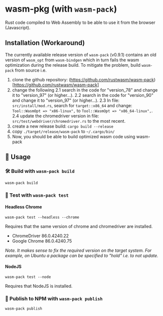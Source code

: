 # wasm-pkg (with `wasm-pack`)

Rust code compiled to Web Assembly to be able to use it from the browser (Javascript).

## Installation (Workaround)

The currently available release version of `wasm-pack` (v0.9.1) contains an old version of `wasm_opt` from `wasm-bindgen` which in turn fails the wasm optimization during the release build.
To mitigate the problem, build `wasm-pack` from source i.e.

1. clone the github repository: (https://github.com/rustwasm/wasm-pack)[https://github.com/rustwasm/wasm-pack]
2. change the following
   2.1 search in the code for "version_78" and change it to "version_97" (or higher...).
   2.2 search in the code for "version_90" and change it to "version_97" (or higher...).
   2.3 In file: `src/install/mod.rs`, search for `target::x86_64` and change: `Tool::WasmOpt => "x86-linux",` to `Tool::WasmOpt => "x86_64-linux",`.
   2.4 update the chromedriver version in file: `src/test/webdriver/chromedriver.rs` to the most recent.
3. create a new release build: `cargo build --release`
4. copy `./target/release/wasm-pack` to `~/.cargo/bin/`
5. Now, you should be able to build optimized wasm code using wasm-pack

## 🚴 Usage

### 🛠️ Build with `wasm-pack build`

```
wasm-pack build
```

### 🔬 Test with `wasm-pack test`

#### Headless Chrome

```
wasm-pack test --headless --chrome
```

Requires that the same version of chrome and chromedriver are installed.

- ChromeDriver 86.0.4240.22
- Google Chrome 86.0.4240.75

_Note. It makes sense to fix the required version on the target system. For example, on Ubuntu a package can be specified to "hold" i.e. to not update._

#### NodeJS

```
wasm-pack test --node
```

Requires that NodeJS is installed.

### 🎁 Publish to NPM with `wasm-pack publish`

```
wasm-pack publish
```

